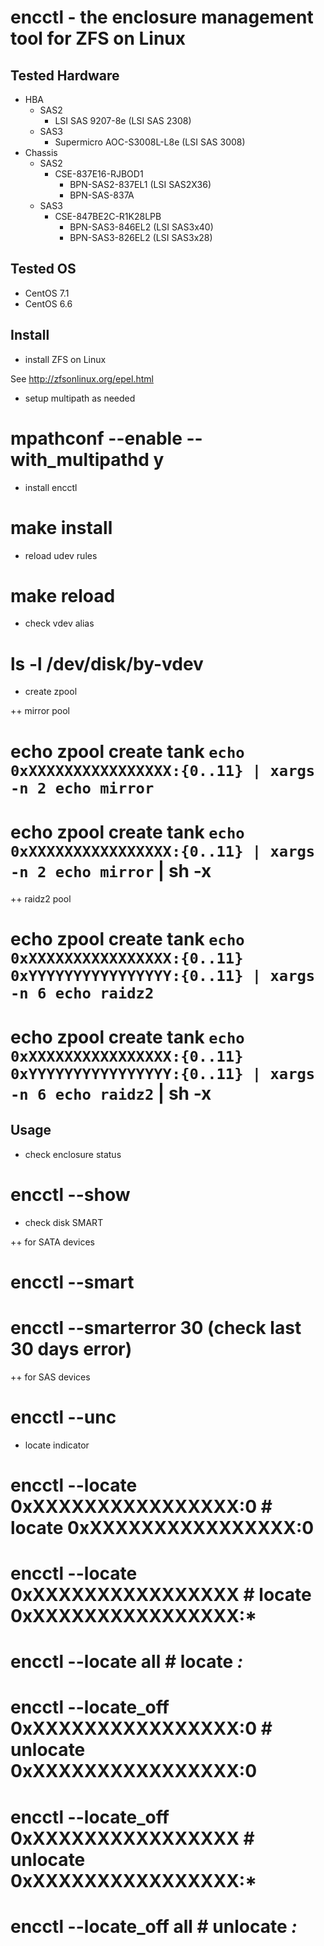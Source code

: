 # encctl - the enclosure management tool for ZFS on Linux

## Tested Hardware

* HBA
  * SAS2
    * LSI SAS 9207-8e (LSI SAS 2308)
  * SAS3
    * Supermicro AOC-S3008L-L8e (LSI SAS 3008)
* Chassis
  * SAS2
    * CSE-837E16-RJBOD1
      * BPN-SAS2-837EL1 (LSI SAS2X36)
      * BPN-SAS-837A
  * SAS3
    * CSE-847BE2C-R1K28LPB
      * BPN-SAS3-846EL2 (LSI SAS3x40)
      * BPN-SAS3-826EL2 (LSI SAS3x28)

## Tested OS

* CentOS 7.1
* CentOS 6.6

## Install

+ install ZFS on Linux

See http://zfsonlinux.org/epel.html

+ setup multipath as needed

 # mpathconf --enable --with_multipathd y

+ install encctl

 # make install

+ reload udev rules

 # make reload

+ check vdev alias

 # ls -l /dev/disk/by-vdev

+ create zpool

++ mirror pool

 # echo zpool create tank `echo 0xXXXXXXXXXXXXXXXX:{0..11} | xargs -n 2 echo mirror`
 # echo zpool create tank `echo 0xXXXXXXXXXXXXXXXX:{0..11} | xargs -n 2 echo mirror` | sh -x

++ raidz2 pool

 # echo zpool create tank `echo 0xXXXXXXXXXXXXXXXX:{0..11} 0xYYYYYYYYYYYYYYYY:{0..11} | xargs -n 6 echo raidz2`
 # echo zpool create tank `echo 0xXXXXXXXXXXXXXXXX:{0..11} 0xYYYYYYYYYYYYYYYY:{0..11} | xargs -n 6 echo raidz2` | sh -x

## Usage

+ check enclosure status

 # encctl --show

+ check disk SMART

++ for SATA devices

 # encctl --smart
 # encctl --smarterror 30 (check last 30 days error)

++ for SAS devices

 # encctl --unc

+ locate indicator

 # encctl --locate 0xXXXXXXXXXXXXXXXX:0     # locate 0xXXXXXXXXXXXXXXXX:0
 # encctl --locate 0xXXXXXXXXXXXXXXXX       # locate 0xXXXXXXXXXXXXXXXX:*
 # encctl --locate all                      # locate *:*
 # encctl --locate_off 0xXXXXXXXXXXXXXXXX:0 # unlocate 0xXXXXXXXXXXXXXXXX:0
 # encctl --locate_off 0xXXXXXXXXXXXXXXXX   # unlocate 0xXXXXXXXXXXXXXXXX:*
 # encctl --locate_off all                  # unlocate *:*
